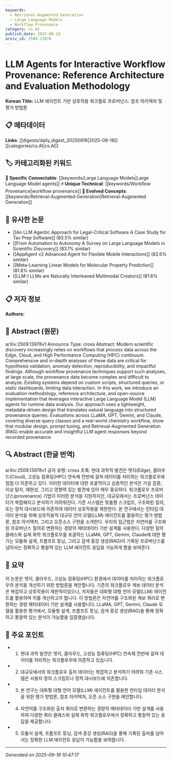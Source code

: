 ```yaml
---
keywords:
  - Retrieval-Augmented Generation
  - Large Language Models
  - Workflow Provenance
category: cs.AI
publish_date: 2025-09-18
arxiv_id: 2509.13978
---
```


<!-- KEYWORD_LINKING_METADATA:
{
  "processed_timestamp": "2025-09-22 22:23:51.562268",
  "vocabulary_version": "1.0",
  "selected_keywords": [
    "Retrieval-Augmented Generation",
    "Large Language Models",
    "Workflow Provenance"
  ],
  "rejected_keywords": [
    "Modular Design"
  ],
  "similarity_scores": {
    "Retrieval-Augmented Generation": 0.78,
    "Large Language Models": 0.8,
    "Workflow Provenance": 0.75
  },
  "extraction_method": "AI_prompt_based",
  "budget_applied": true
}
-->


# LLM Agents for Interactive Workflow Provenance: Reference Architecture and Evaluation Methodology

**Korean Title:** LLM 에이전트 기반 상호작용 워크플로 프로버넌스: 참조 아키텍처 및 평가 방법론

## 📋 메타데이터

**Links**: [[digests/daily_digest_20250918|2025-09-18]]   [[categories/cs.AI|cs.AI]]

## 🏷️ 카테고리화된 키워드
**🔗 Specific Connectable**: [[keywords/Large Language Models|Large Language Model agents]]
**⚡ Unique Technical**: [[keywords/Workflow Provenance|workflow provenance]]
**🚀 Evolved Concepts**: [[keywords/Retrieval-Augmented Generation|Retrieval-Augmented Generation]]

## 🔗 유사한 논문
- [[An LLM Agentic Approach for Legal-Critical Software A Case Study for Tax Prep Software]] (83.5% similar)
- [[From Automation to Autonomy A Survey on Large Language Models in Scientific Discovery]] (83.1% similar)
- [[AppAgent v2 Advanced Agent for Flexible Mobile Interactions]] (82.6% similar)
- [[Meta-Learning Linear Models for Molecular Property Prediction]] (81.8% similar)
- [[LLM-I LLMs are Naturally Interleaved Multimodal Creators]] (81.6% similar)

## 📋 저자 정보

**Authors:** 

## 📄 Abstract (원문)

arXiv:2509.13978v1 Announce Type: cross 
Abstract: Modern scientific discovery increasingly relies on workflows that process data across the Edge, Cloud, and High Performance Computing (HPC) continuum. Comprehensive and in-depth analyses of these data are critical for hypothesis validation, anomaly detection, reproducibility, and impactful findings. Although workflow provenance techniques support such analyses, at large scale, the provenance data become complex and difficult to analyze. Existing systems depend on custom scripts, structured queries, or static dashboards, limiting data interaction. In this work, we introduce an evaluation methodology, reference architecture, and open-source implementation that leverages interactive Large Language Model (LLM) agents for runtime data analysis. Our approach uses a lightweight, metadata-driven design that translates natural language into structured provenance queries. Evaluations across LLaMA, GPT, Gemini, and Claude, covering diverse query classes and a real-world chemistry workflow, show that modular design, prompt tuning, and Retrieval-Augmented Generation (RAG) enable accurate and insightful LLM agent responses beyond recorded provenance.

## 🔍 Abstract (한글 번역)

arXiv:2509.13978v1 공지 유형: cross
초록: 현대 과학적 발견은 엣지(Edge), 클라우드(Cloud), 고성능 컴퓨팅(HPC) 연속체 전반에 걸쳐 데이터를 처리하는 워크플로우에 점점 더 의존하고 있다. 이러한 데이터에 대한 포괄적이고 심층적인 분석은 가설 검증, 이상 탐지, 재현성, 그리고 영향력 있는 발견에 있어 매우 중요하다. 워크플로우 프로버넌스(provenance) 기법이 이러한 분석을 지원하지만, 대규모에서는 프로버넌스 데이터가 복잡해지고 분석하기 어려워진다. 기존 시스템은 맞춤형 스크립트, 구조화된 질의, 또는 정적 대시보드에 의존하여 데이터 상호작용을 제한한다. 본 연구에서는 런타임 데이터 분석을 위해 상호작용적 대규모 언어 모델(LLM) 에이전트를 활용하는 평가 방법론, 참조 아키텍처, 그리고 오픈소스 구현을 소개한다. 우리의 접근법은 자연어를 구조화된 프로버넌스 질의로 변환하는 경량의 메타데이터 기반 설계를 사용한다. 다양한 질의 클래스와 실제 화학 워크플로우를 포괄하는 LLaMA, GPT, Gemini, Claude에 대한 평가는 모듈화 설계, 프롬프트 튜닝, 그리고 검색 증강 생성(RAG)이 기록된 프로버넌스를 넘어서는 정확하고 통찰력 있는 LLM 에이전트 응답을 가능하게 함을 보여준다.

## 📝 요약

이 논문은 엣지, 클라우드, 고성능 컴퓨팅(HPC) 환경에서 데이터를 처리하는 워크플로우의 분석을 개선하기 위한 방법론을 제안합니다. 기존의 워크플로우 계보 데이터 분석은 복잡하고 상호작용이 제한적이었으나, 저자들은 대화형 대형 언어 모델(LLM) 에이전트를 활용하여 이를 개선하고자 합니다. 이 방법론은 자연어를 구조화된 계보 쿼리로 변환하는 경량 메타데이터 기반 설계를 사용합니다. LLaMA, GPT, Gemini, Claude 모델을 활용한 평가에서, 모듈형 설계, 프롬프트 튜닝, 검색 증강 생성(RAG)을 통해 정확하고 통찰력 있는 분석이 가능함을 입증했습니다.

## 🎯 주요 포인트

- 1. 현대 과학 발견은 엣지, 클라우드, 고성능 컴퓨팅(HPC) 연속체 전반에 걸쳐 데이터를 처리하는 워크플로우에 의존하고 있습니다.

- 2. 대규모에서의 워크플로우 출처 데이터는 복잡하고 분석하기 어려워 기존 시스템은 사용자 정의 스크립트나 정적 대시보드에 의존합니다.

- 3. 본 연구는 대화형 대형 언어 모델(LLM) 에이전트를 활용한 런타임 데이터 분석을 위한 평가 방법론, 참조 아키텍처, 오픈 소스 구현을 제안합니다.

- 4. 자연어를 구조화된 출처 쿼리로 변환하는 경량의 메타데이터 기반 설계를 사용하여 다양한 쿼리 클래스와 실제 화학 워크플로우에서 정확하고 통찰력 있는 응답을 제공합니다.

- 5. 모듈식 설계, 프롬프트 튜닝, 검색 증강 생성(RAG)을 통해 기록된 출처를 넘어서는 정확한 LLM 에이전트 응답이 가능함을 보여줍니다.

---

*Generated on 2025-09-19 10:47:17*